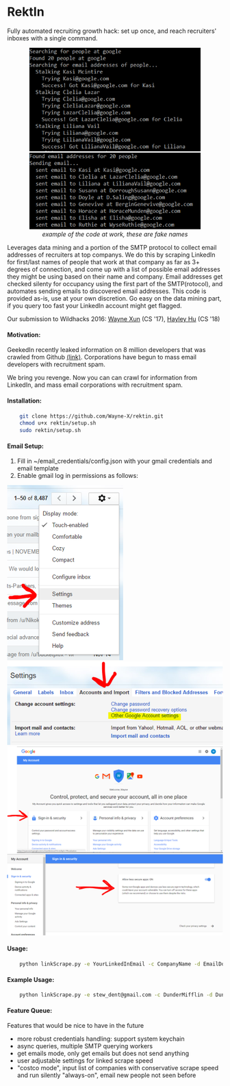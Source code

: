 # RektIn
Fully automated recruiting growth hack: set up once, and reach recruiters' inboxes with a single command.
<p align="center">
<img src="https://github.com/Wayne-X/rektin/blob/master/img/success1.PNG?raw=true" width="400">
<img src="https://github.com/Wayne-X/rektin/blob/master/img/success2.PNG?raw=true" width="400">
<br>
<i>example of the code at work, these are fake names</i>
</p>

Leverages data mining and a portion of the SMTP protocol to collect email addresses of recruiters at top companys. We do this by scraping LinkedIn for first/last names of people that work at that company as far as 3+ degrees of connection, and come up with a list of possible email addresses they might be using based on their name and company. Email addresses get checked silenty for occupancy using the first part of the SMTP(rotocol), and automates sending emails to discovered email addresses. This code is provided as-is, use at your own discretion. Go easy on the data mining part, if you query too fast your LinkedIn account might get flagged.

Our submission to Wildhacks 2016: 
[Wayne Xun](https://www.linkedin.com/in/waynexun) (CS '17), [Hayley Hu](https://www.linkedin.com/in/hayley-hu) (CS '18)

#### Motivation:
GeekedIn recently leaked information on 8 million developers that was crawled from Github [(link)](https://www.troyhunt.com/8-million-github-profiles-were-leaked-from-geekedins-mongodb-heres-how-to-see-yours/). Corporations have begun to mass email developers with recruitment spam.

We bring you revenge. Now you can can crawl for information from LinkedIn, and mass email corporations with recruitment spam.

#### Installation:
```sh
    git clone https://github.com/Wayne-X/rektin.git
    chmod u+x rektin/setup.sh
    sudo rektin/setup.sh
```

#### Email Setup:
1. Fill in ~/email_credentials/config.json with your gmail credentials and email template
2. Enable gmail log in permissions as follows:

![In gmail, go to settings](https://github.com/Wayne-X/rektin/blob/master/img/allow1.PNG?raw=true)
![In settings, go to Accounts and import tab, and click Other Account Settings](https://github.com/Wayne-X/rektin/blob/master/img/allow1.5.PNG?raw=true)
![Click on the Sign in and security card](https://github.com/Wayne-X/rektin/blob/master/img/allow2.PNG?raw=true)
![Scroll down and enable allow less secure apps](https://github.com/Wayne-X/rektin/blob/master/img/allow3.PNG?raw=true)

#### Usage:
```sh
    python linkScrape.py -e YourLinkedInEmail -c CompanyName -d EmailDomainName
```
#### Example Usage:
```sh
    python linkScrape.py -e stew_dent@gmail.com -c DunderMifflin -d DunderMiffl.com
```
#### Feature Queue:
Features that would be nice to have in the future
- more robust credentials handling: support system keychain
- async queries, multiple SMTP querying workers
- get emails mode, only get emails but does not send anything
- user adjustable settings for linked scrape speed
- "costco mode", input list of companies with conservative scrape speed and run silently "always-on", email new people not seen before



